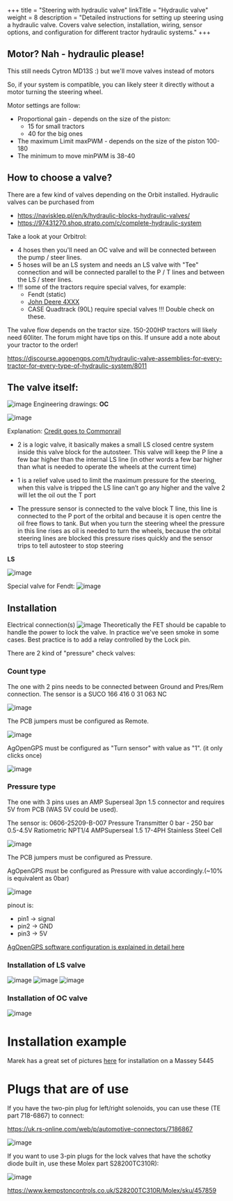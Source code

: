 +++
title = "Steering with hydraulic valve"
linkTitle = "Hydraulic valve"
weight = 8
description = "Detailed instructions for setting up steering using a hydraulic valve. Covers valve selection, installation, wiring, sensor options, and configuration for different tractor hydraulic systems."
+++

## Motor? Nah - hydraulic please!

This still needs Cytron MD13S :) but we'll move valves instead of motors

So, if your system is compatible, you can likely steer it directly without a
motor turning the steering wheel.

Motor settings are follow:

- Proportional gain - depends on the size of the piston:
  - 15 for small tractors
  - 40 for the big ones
- The maximum Limit maxPWM - depends on the size of the piston 100-180
- The minimum to move minPWM is 38-40

## How to choose a valve?

There are a few kind of valves depending on the Orbit installed. Hydraulic
valves can be purchased from

- https://navisklep.pl/en/k/hydraulic-blocks-hydraulic-valves/
- https://97431270.shop.strato.com/c/complete-hydraulic-system

Take a look at your Orbitrol:

- 4 hoses then you'll need an OC valve and will be connected between the pump /
  steer lines.
- 5 hoses will be an LS system and needs an LS valve with "Tee" connection and
  will be connected parallel to the P / T lines and between the LS / steer
  lines.
- !!! some of the tractors require special valves, for example:
  - Fendt (static)
  - [John Deere 4XXX](https://discourse.agopengps.com/t/hydraulic-valve-assemblies-for-every-tractor-for-every-type-of-hydraulic-system/8011/586?u=bgunics)
  - CASE Quadtrack (90L) require special valves !!! Double check on these.

The valve flow depends on the tractor size. 150-200HP tractors will likely need
60liter. The forum might have tips on this. If unsure add a note about your
tractor to the order!

https://discourse.agopengps.com/t/hydraulic-valve-assemblies-for-every-tractor-for-every-type-of-hydraulic-system/8011

## The valve itself:

![image](../img/steer-hydraulic-block.png) Engineering drawings: **OC**

![image](../img/steer-oc-valve-drawing.png)

Explanation:
[Credit goes to Commonrail](https://discourse.agopengps.com/t/hydraulic-valve-assemblies-for-every-tractor-for-every-type-of-hydraulic-system/8011/578?u=bgunics)

- 2 is a logic valve, it basically makes a small LS closed centre system inside
  this valve block for the autosteer. This valve will keep the P line a few bar
  higher than the internal LS line (in other words a few bar higher than what is
  needed to operate the wheels at the current time)

- 1 is a relief valve used to limit the maximum pressure for the steering, when
  this valve is tripped the LS line can’t go any higher and the valve 2 will let
  the oil out the T port

- The pressure sensor is connected to the valve block T line, this line is
  connected to the P port of the orbital and because it is open centre the oil
  free flows to tank. But when you turn the steering wheel the pressure in this
  line rises as oil is needed to turn the wheels, because the orbital steering
  lines are blocked this pressure rises quickly and the sensor trips to tell
  autosteer to stop steering

**LS**

![image](../img/steer-ls-valve-drawing.png)

Special valve for Fendt: ![image](../img/steer-valve-fendt.png)

## Installation

Electrical connection(s)
![image](../img/hydraulic-block-electrical-connection.png) Theoretically the FET
should be capable to handle the power to lock the valve. In practice we've seen
smoke in some cases. Best practice is to add a relay controlled by the Lock pin.

There are 2 kind of "pressure" check valves:

### Count type

The one with 2 pins needs to be connected between Ground and Pres/Rem
connection. The sensor is a SUCO 166 416 0 31 063 NC

![image](../img/2pin-count-check-valve.png)

The PCB jumpers must be configured as Remote.

![image](../img/count-check-valve-jumper.png)

AgOpenGPS must be configured as "Turn sensor" with value as "1". (it only clicks
once)

![image](../img/agopengps-turn-sensor.png)

### Pressure type

The one with 3 pins uses an AMP Superseal 3pn 1.5 connector and requires 5V from
PCB (WAS 5V could be used).

The sensor is: 0606-25209-B-007 Pressure Transmitter 0 bar - 250 bar 0.5-4.5V
Ratiometric NPT1/4 AMPSuperseal 1.5 17-4PH Stainless Steel Cell

![image](../img/3pin-pressure-check-valve.png)

The PCB jumpers must be configured as Pressure.

AgOpenGPS must be configured as Pressure with value accordingly.(~10% is
equivalent as 0bar)

![image](../img/amp-superseal-pinout.png)

pinout is:

- pin1 -> signal
- pin2 -> GND
- pin3 -> 5V

[AgOpenGPS software configuration is explained in detail here](/software/04.-AgOpenGPS-Orientation#steer-configuration)

### Installation of LS valve

![image](../img/ls-valve-installation-1.png)
![image](../img/ls-valve-installation-2.png)
![image](../img/ls-valve-installation-3.png)

### Installation of OC valve

![image](../img/oc-valve-installation.png)

# Installation example

Marek has a great set of pictures
[here](https://photos.app.goo.gl/pQFi3ziAcnyhWgAR8) for installation on a Massey
5445

# Plugs that are of use

If you have the two-pin plug for left/right solenoids, you can use these (TE
part 718-6867) to connect:

https://uk.rs-online.com/web/p/automotive-connectors/7186867

![image](../img/plug-te-718-6867.png)

If you want to use 3-pin plugs for the lock valves that have the schotky diode
built in, use these Molex part S28200TC310R):

![image](../img/plug-molex-s28200tc310r.png)

https://www.kempstoncontrols.co.uk/S28200TC310R/Molex/sku/457859
